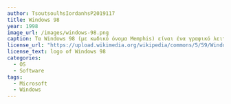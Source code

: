 ```yaml
---
author: TsoutsoulhsIordanhsP2019117
title: Windows 98
year: 1998
image_url: /images/windows-98.png
caption: Τα Windows 98 (με κωδικό όνομα Memphis) είναι ένα γραφικό λειτουργικό σύστημα της Microsoft. Παρουσιάστηκε στους κατασκευαστές στις 15 Μαΐου 1998 και στα καταστήματα στις 25 Ιουνίου 1998. Τα Windows 98 αντικατέστησαν τα Windows 95. Όπως και η προηγούμενη έκδοση, είναι ένα υβριδικό 16-bit/32-bit μονολιθικό προϊόν με έναν φορτωτή εκκίνησης (boot loader) βασισμένο στο MS-DOS. Τα Windows 98 αντικαταστάθηκαν από τα Windows Me στις 14 Σεπτεμβρίου 2000. Η υποστήριξη της Microsoft για τα Windows 98 τελείωσε στις 11 Ιουλίου 2006.
license_url: "https://upload.wikimedia.org/wikipedia/commons/5/59/Windows_98_stacked_logo.svg"
license_text: logo of Windows 98
categories:
  - OS
  - Software
tags:
  - Microsoft
  - Windows
---
```


